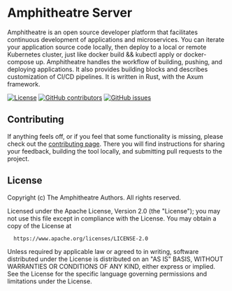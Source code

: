 # Amphitheatre Server

Amphitheatre is an open source developer platform that facilitates continuous
development of applications and microservices. You can iterate your application
source code locally, then deploy to a local or remote Kubernetes cluster, just
like docker build && kubectl apply or docker-compose up. Amphitheatre handles
the workflow of building, pushing, and deploying applications. It also provides
building blocks and describes customization of CI/CD pipelines. It is written in
Rust, with the Axum framework.

[![License](https://img.shields.io/github/license/amphitheatre-app/amphitheatre)](https://github.com/amphitheatre-app/amphitheatre/blob/master/LICENSE)
[![GitHub
contributors](https://img.shields.io/github/contributors/amphitheatre-app/amphitheatre)](https://github.com/amphitheatre-app/amphitheatre/graphs/contributors)
[![GitHub
issues](https://img.shields.io/github/issues/amphitheatre-app/amphitheatre)](https://github.com/amphitheatre-app/amphitheatre/issues)

## Contributing

If anything feels off, or if you feel that some functionality is missing, please
check out the [contributing
page](https://docs.amphitheatre.app/contributing/). There you will find
instructions for sharing your feedback, building the tool locally, and
submitting pull requests to the project.

## License

Copyright (c) The Amphitheatre Authors. All rights reserved.

Licensed under the Apache License, Version 2.0 (the "License");
you may not use this file except in compliance with the License.
You may obtain a copy of the License at

      https://www.apache.org/licenses/LICENSE-2.0

Unless required by applicable law or agreed to in writing, software
distributed under the License is distributed on an "AS IS" BASIS,
WITHOUT WARRANTIES OR CONDITIONS OF ANY KIND, either express or implied.
See the License for the specific language governing permissions and
limitations under the License.
